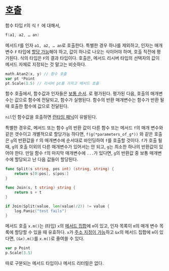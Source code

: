 # [호출](#calls)

함수 타입 `F`의 식 `f `에 대해서,

```go
f(a1, a2, … an)
```

메서드`f`를 인자 `a1, a2, … an`로 호출한다. 특별한 경우 하나를 제외하고, 인자는 매개변수 `F` 타입에 [할당 가능](/Statements/assignments.html)해야 하고, 값이 하나로 나오는 식이어야 하며, 호출 직전에 평가된다. 식의 타입은 `F`의 결과 타입이다.  호출은, 메서드 리시버 타입의 선택자의 값이 메서드 자체로 지정되는 것 말고는 비슷하다.

```go
math.Atan2(x, y) // 함수 호출
var pt *Point
pt.Scale(3.5) // 리시버 pt를 가지고 메서드 호출
```

함수 호출에서, 함수값과 인자들은 [보통 순서](/Expressions/order_of_evaluation.html). 로 평가된다. 평가된 다음, 호출의 매개변수는 값으로 함수에 전달되고, 함수가 실행된다.
함수의 반환 매개변수는 함수가 반환 될 때 호출한 함수에 값으로 전달된다.

`nil`인 함수값을 호출하면 [런타임 패닉](/Run-time%20panics/)이 유발된다.

특별한 경우로, 메서드 또는 함수 `g`의 반환 값이 다른 함수 또는 메서드 `f`의 매개 변수와 같은 갯수이고 개별적으로 할당가능 하다면, `f(g(*parameters_of_g*))` 와 같은 호출은 `g`의 반환값을 `f` 의 매개변수에 순서대로 바인딩하여 `f`를 호출할 것이다. `f`가 호출 될 때, `g`의 호출 이외의 다른 매개변수가 있어서는 안 되고, `g`는 최소한 하나의 반환값이 있어야 한다. 만일 함수 `f`의 마지막 매개변수에 `...`가 있다면,  `g`의 반환값 중 보통 매개변수에 할당되고 난 다음 값들이 할당된다.

```go
func Split(s string, pos int) (string, string) {
    return s[0:pos], s[pos:]
}

func Join(s, t string) string {
    return s + t
}

if Join(Split(value, len(value)/2)) != value {
    log.Panic("test fails")
}
```

메서드 호출 `x.m()`는 (타입) `x`의 [메서드 집합](/Types/method_sets.html)에 `m`이 있고, 인자 목록이 `m`의 매개 변수 목록에 할당할 수 있을 때 유효하다. `x`가 [주소 지정이 가능](/Expressions/address_operators.html)하고 `&x`의 메서드 집합에 `m`이 있다면, `(&x).m()`를 `x.m()`로 줄여쓸 수 있다.

```go
var p Point
p.Scale(3.5)
```

따로 구분되는 메서드 타입이나 메서드 리터럴은 없다.
